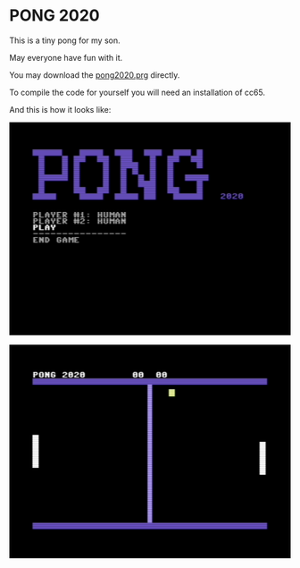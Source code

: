 # PONG 2020

This is a tiny pong for my son.

May everyone have fun with it.

You may download the [pong2020.prg](https://github.com/maxdoom-com/c64-pong2020/blob/main/pong2020.prg?raw=true) directly.

To compile the code for yourself you will need an installation of cc65.

And this is how it looks like:

![docs/screeny-1.png](docs/screeny-1.png)

![docs/screeny-2.png](docs/screeny-2.png)

